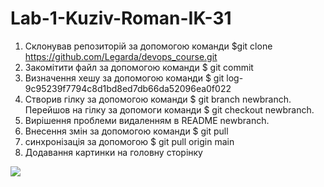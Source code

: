 # Lab-1-Kuziv-Roman-IK-31
  1. Склонував репозиторій за допомогою команди $git clone https://github.com/Legarda/devops_course.git
  2. Закомітити файл за допомогою команди $ git commit
  3. Визначення хешу за допомогою команди $ git log- 9c95239f7794c8d1bd8ed7db66da52096ea0f022
  4. Створив гілку за допомогою команди $ git branch newbranch. Перейшов на гілку за допомоги команди $ git checkout newbranch.
  5. Вирішення проблеми видаленням в README newbranch.
  6. Внесення змін за допомогою команди $ git pull
  7. синхронізація за допомогою $ git pull origin main
  10. Додавання картинки на головну сторінку
  <img src="https://is1-ssl.mzstatic.com/image/thumb/Purple62/v4/e2/93/56/e29356f6-a7a5-0aa3-0969-1c2be8630815/AppIcon-1x_U007emarketing-85-220-0-7.png/246x0w.jpg" />
